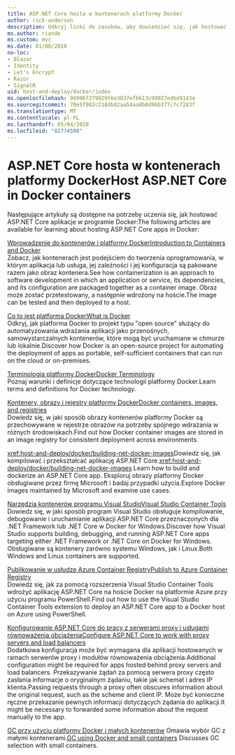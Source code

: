 ```yaml
---
title: ASP.NET Core hosta w kontenerach platformy Docker
author: rick-anderson
description: Odkryj linki do zasobów, aby dowiedzieć się, jak hostować aplikacje ASP.NET Core w kontenerach platformy Docker.
ms.author: riande
ms.custom: mvc
ms.date: 01/08/2018
no-loc:
- Blazor
- Identity
- Let's Encrypt
- Razor
- SignalR
uid: host-and-deploy/docker/index
ms.openlocfilehash: 94996f279929f6e3837efb613c99927edbd9143e
ms.sourcegitcommit: 70e5f982c218db82aa54aa8b8d96b377cfc7283f
ms.translationtype: MT
ms.contentlocale: pl-PL
ms.lasthandoff: 05/04/2020
ms.locfileid: "82774590"
---
```

# <a name="host-aspnet-core-in-docker-containers"></a><span data-ttu-id="265d4-103">ASP.NET Core hosta w kontenerach platformy Docker</span><span class="sxs-lookup"><span data-stu-id="265d4-103">Host ASP.NET Core in Docker containers</span></span>

<span data-ttu-id="265d4-104">Następujące artykuły są dostępne na potrzeby uczenia się, jak hostować ASP.NET Core aplikacje w programie Docker:</span><span class="sxs-lookup"><span data-stu-id="265d4-104">The following articles are available for learning about hosting ASP.NET Core apps in Docker:</span></span>

[<span data-ttu-id="265d4-105">Wprowadzenie do kontenerów i platformy Docker</span><span class="sxs-lookup"><span data-stu-id="265d4-105">Introduction to Containers and Docker</span></span>](/dotnet/standard/microservices-architecture/container-docker-introduction/index)  
<span data-ttu-id="265d4-106">Zobacz, jak kontenerach jest podejściem do tworzenia oprogramowania, w którym aplikacja lub usługa, jej zależności i jej konfiguracja są pakowane razem jako obraz kontenera.</span><span class="sxs-lookup"><span data-stu-id="265d4-106">See how containerization is an approach to software development in which an application or service, its dependencies, and its configuration are packaged together as a container image.</span></span> <span data-ttu-id="265d4-107">Obraz może zostać przetestowany, a następnie wdrożony na hoście.</span><span class="sxs-lookup"><span data-stu-id="265d4-107">The image can be tested and then deployed to a host.</span></span>

[<span data-ttu-id="265d4-108">Co to jest platforma Docker</span><span class="sxs-lookup"><span data-stu-id="265d4-108">What is Docker</span></span>](/dotnet/standard/microservices-architecture/container-docker-introduction/docker-defined)  
<span data-ttu-id="265d4-109">Odkryj, jak platforma Docker to projekt typu "open source" służący do automatyzowania wdrażania aplikacji jako przenośnych, samowystarczalnych kontenerów, które mogą być uruchamiane w chmurze lub lokalnie.</span><span class="sxs-lookup"><span data-stu-id="265d4-109">Discover how Docker is an open-source project for automating the deployment of apps as portable, self-sufficient containers that can run on the cloud or on-premises.</span></span>

[<span data-ttu-id="265d4-110">Terminologia platformy Docker</span><span class="sxs-lookup"><span data-stu-id="265d4-110">Docker Terminology</span></span>](/dotnet/standard/microservices-architecture/container-docker-introduction/docker-terminology)  
<span data-ttu-id="265d4-111">Poznaj warunki i definicje dotyczące technologii platformy Docker.</span><span class="sxs-lookup"><span data-stu-id="265d4-111">Learn terms and definitions for Docker technology.</span></span>

[<span data-ttu-id="265d4-112">Kontenery, obrazy i rejestry platformy Docker</span><span class="sxs-lookup"><span data-stu-id="265d4-112">Docker containers, images, and registries</span></span>](/dotnet/standard/microservices-architecture/container-docker-introduction/docker-containers-images-registries)  
<span data-ttu-id="265d4-113">Dowiedz się, w jaki sposób obrazy kontenerów platformy Docker są przechowywane w rejestrze obrazów na potrzeby spójnego wdrażania w różnych środowiskach.</span><span class="sxs-lookup"><span data-stu-id="265d4-113">Find out how Docker container images are stored in an image registry for consistent deployment across environments.</span></span>

<span data-ttu-id="265d4-114"><xref:host-and-deploy/docker/building-net-docker-images>Dowiedz się, jak kompilować i przekształcać aplikację ASP.NET Core.</span><span class="sxs-lookup"><span data-stu-id="265d4-114"><xref:host-and-deploy/docker/building-net-docker-images> Learn how to build and dockerize an ASP.NET Core app.</span></span> <span data-ttu-id="265d4-115">Eksploruj obrazy platformy Docker obsługiwane przez firmę Microsoft i badaj przypadki użycia.</span><span class="sxs-lookup"><span data-stu-id="265d4-115">Explore Docker images maintained by Microsoft and examine use cases.</span></span>

[<span data-ttu-id="265d4-116">Narzędzia kontenerów programu Visual Studio</span><span class="sxs-lookup"><span data-stu-id="265d4-116">Visual Studio Container Tools</span></span>](xref:host-and-deploy/docker/visual-studio-tools-for-docker)  
<span data-ttu-id="265d4-117">Dowiedz się, w jaki sposób program Visual Studio obsługuje kompilowanie, debugowanie i uruchamianie aplikacji ASP.NET Core przeznaczonych dla .NET Framework lub .NET Core w Docker for Windows.</span><span class="sxs-lookup"><span data-stu-id="265d4-117">Discover how Visual Studio supports building, debugging, and running ASP.NET Core apps targeting either .NET Framework or .NET Core on Docker for Windows.</span></span> <span data-ttu-id="265d4-118">Obsługiwane są kontenery zarówno systemu Windows, jak i Linux.</span><span class="sxs-lookup"><span data-stu-id="265d4-118">Both Windows and Linux containers are supported.</span></span>

[<span data-ttu-id="265d4-119">Publikowanie w usłudze Azure Container Registry</span><span class="sxs-lookup"><span data-stu-id="265d4-119">Publish to Azure Container Registry</span></span>](/azure/vs-azure-tools-docker-hosting-web-apps-in-docker)  
<span data-ttu-id="265d4-120">Dowiedz się, jak za pomocą rozszerzenia Visual Studio Container Tools wdrożyć aplikację ASP.NET Core na hoście Docker na platformie Azure przy użyciu programu PowerShell.</span><span class="sxs-lookup"><span data-stu-id="265d4-120">Find out how to use the Visual Studio Container Tools extension to deploy an ASP.NET Core app to a Docker host on Azure using PowerShell.</span></span>

[<span data-ttu-id="265d4-121">Konfigurowanie ASP.NET Core do pracy z serwerami proxy i usługami równoważenia obciążenia</span><span class="sxs-lookup"><span data-stu-id="265d4-121">Configure ASP.NET Core to work with proxy servers and load balancers</span></span>](xref:host-and-deploy/proxy-load-balancer)  
<span data-ttu-id="265d4-122">Dodatkowa konfiguracja może być wymagana dla aplikacji hostowanych w ramach serwerów proxy i modułów równoważenia obciążenia.</span><span class="sxs-lookup"><span data-stu-id="265d4-122">Additional configuration might be required for apps hosted behind proxy servers and load balancers.</span></span> <span data-ttu-id="265d4-123">Przekazywanie żądań za pomocą serwera proxy często zasłania informacje o oryginalnym żądaniu, takie jak schemat i adres IP klienta.</span><span class="sxs-lookup"><span data-stu-id="265d4-123">Passing requests through a proxy often obscures information about the original request, such as the scheme and client IP.</span></span> <span data-ttu-id="265d4-124">Może być konieczne ręczne przekazanie pewnych informacji dotyczących żądania do aplikacji.</span><span class="sxs-lookup"><span data-stu-id="265d4-124">It might be necessary to forwarded some information about the request manually to the app.</span></span>

<span data-ttu-id="265d4-125">[GC przy użyciu platformy Docker i małych kontenerów](xref:performance/memory#sc) Omawia wybór GC z małymi kontenerami.</span><span class="sxs-lookup"><span data-stu-id="265d4-125">[GC using Docker and small containers](xref:performance/memory#sc) Discusses GC selection with small containers.</span></span>